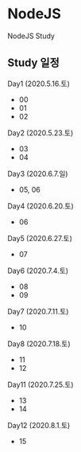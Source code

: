 # NodeJS
NodeJS Study

## Study 일정 ##
Day1 (2020.5.16.토)
 - 00
 - 01
 - 02

Day2 (2020.5.23.토)
 - 03
 - 04


Day3 (2020.6.7.일)
 - 05, 06

Day4 (2020.6.20.토) 
 - 06

Day5 (2020.6.27.토)
 - 07

Day6 (2020.7.4.토)
 - 08
 - 09

Day7 (2020.7.11.토)
 - 10

Day8 (2020.7.18.토)
 - 11
 - 12

Day11 (2020.7.25.토)
 - 13
 - 14

Day12 (2020.8.1.토)
 - 15